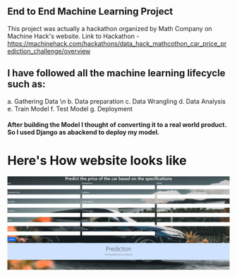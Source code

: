 ## End to End Machine Learning Project

  This project was actually a hackathon organized by Math Company on Machine    Hack's website.
  Link to Hackathon - https://machinehack.com/hackathons/data_hack_mathcothon_car_price_prediction_challenge/overview
  
## I have followed all the machine learning lifecycle such as:
a. Gathering Data \n
b. Data preparation
c. Data Wrangling
d. Data Analysis
e. Train Model
f. Test Model
g. Deployment

#### After building the Model I thought of converting it to a real world product. So I used Django as abackend to deploy my model.

# Here's How website looks like

![](App/Images/1.PNG)
